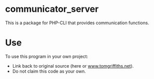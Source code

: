 # communicator_server
This is a package for PHP-CLI that provides communication functions.

# Use
To use this program in your own project:
* Link back to original source (here or www.tomgriffiths.net).
* Do not claim this code as your own.
